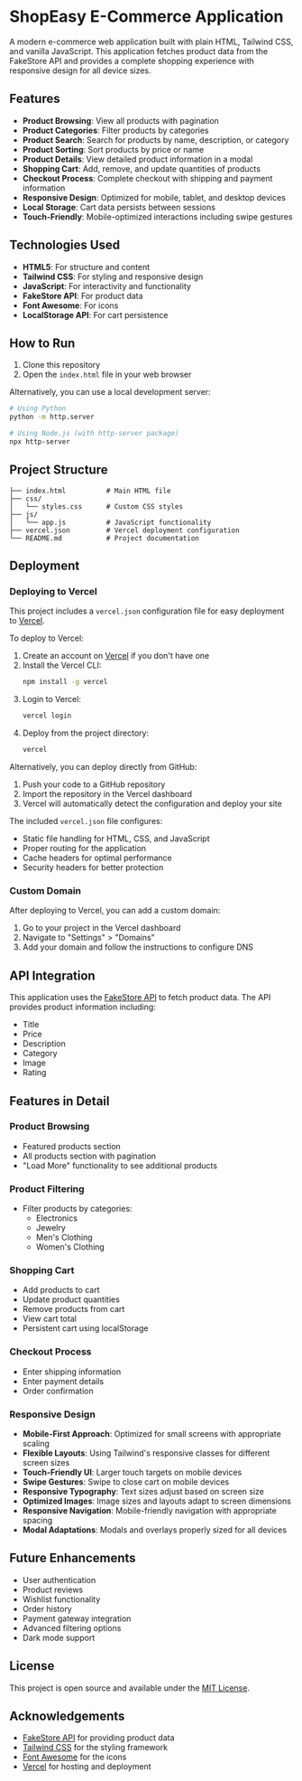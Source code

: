 # ShopEasy E-Commerce Application

A modern e-commerce web application built with plain HTML, Tailwind CSS, and vanilla JavaScript. This application fetches product data from the FakeStore API and provides a complete shopping experience with responsive design for all device sizes.

## Features

- **Product Browsing**: View all products with pagination
- **Product Categories**: Filter products by categories
- **Product Search**: Search for products by name, description, or category
- **Product Sorting**: Sort products by price or name
- **Product Details**: View detailed product information in a modal
- **Shopping Cart**: Add, remove, and update quantities of products
- **Checkout Process**: Complete checkout with shipping and payment information
- **Responsive Design**: Optimized for mobile, tablet, and desktop devices
- **Local Storage**: Cart data persists between sessions
- **Touch-Friendly**: Mobile-optimized interactions including swipe gestures

## Technologies Used

- **HTML5**: For structure and content
- **Tailwind CSS**: For styling and responsive design
- **JavaScript**: For interactivity and functionality
- **FakeStore API**: For product data
- **Font Awesome**: For icons
- **LocalStorage API**: For cart persistence

## How to Run

1. Clone this repository
2. Open the `index.html` file in your web browser

Alternatively, you can use a local development server:

```bash
# Using Python
python -m http.server

# Using Node.js (with http-server package)
npx http-server
```

## Project Structure

```
├── index.html          # Main HTML file
├── css/
│   └── styles.css      # Custom CSS styles
├── js/
│   └── app.js          # JavaScript functionality
├── vercel.json         # Vercel deployment configuration
└── README.md           # Project documentation
```

## Deployment

### Deploying to Vercel

This project includes a `vercel.json` configuration file for easy deployment to [Vercel](https://vercel.com/).

To deploy to Vercel:

1. Create an account on [Vercel](https://vercel.com/) if you don't have one
2. Install the Vercel CLI:
   ```bash
   npm install -g vercel
   ```
3. Login to Vercel:
   ```bash
   vercel login
   ```
4. Deploy from the project directory:
   ```bash
   vercel
   ```

Alternatively, you can deploy directly from GitHub:

1. Push your code to a GitHub repository
2. Import the repository in the Vercel dashboard
3. Vercel will automatically detect the configuration and deploy your site

The included `vercel.json` file configures:
- Static file handling for HTML, CSS, and JavaScript
- Proper routing for the application
- Cache headers for optimal performance
- Security headers for better protection

### Custom Domain

After deploying to Vercel, you can add a custom domain:

1. Go to your project in the Vercel dashboard
2. Navigate to "Settings" > "Domains"
3. Add your domain and follow the instructions to configure DNS

## API Integration

This application uses the [FakeStore API](https://fakestoreapi.com/) to fetch product data. The API provides product information including:

- Title
- Price
- Description
- Category
- Image
- Rating

## Features in Detail

### Product Browsing

- Featured products section
- All products section with pagination
- "Load More" functionality to see additional products

### Product Filtering

- Filter products by categories:
  - Electronics
  - Jewelry
  - Men's Clothing
  - Women's Clothing

### Shopping Cart

- Add products to cart
- Update product quantities
- Remove products from cart
- View cart total
- Persistent cart using localStorage

### Checkout Process

- Enter shipping information
- Enter payment details
- Order confirmation

### Responsive Design

- **Mobile-First Approach**: Optimized for small screens with appropriate scaling
- **Flexible Layouts**: Using Tailwind's responsive classes for different screen sizes
- **Touch-Friendly UI**: Larger touch targets on mobile devices
- **Swipe Gestures**: Swipe to close cart on mobile devices
- **Responsive Typography**: Text sizes adjust based on screen size
- **Optimized Images**: Image sizes and layouts adapt to screen dimensions
- **Responsive Navigation**: Mobile-friendly navigation with appropriate spacing
- **Modal Adaptations**: Modals and overlays properly sized for all devices

## Future Enhancements

- User authentication
- Product reviews
- Wishlist functionality
- Order history
- Payment gateway integration
- Advanced filtering options
- Dark mode support

## License

This project is open source and available under the [MIT License](LICENSE).

## Acknowledgements

- [FakeStore API](https://fakestoreapi.com/) for providing product data
- [Tailwind CSS](https://tailwindcss.com/) for the styling framework
- [Font Awesome](https://fontawesome.com/) for the icons
- [Vercel](https://vercel.com/) for hosting and deployment 